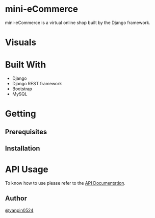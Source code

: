 # mini-eCommerce
mini-eCommerce is a virtual online shop built by the Django framework.

# Visuals

# Built With
- Django
- Django REST framework
- Bootstrap
- MySQL

# Getting
## Prerequisites

## Installation

# API Usage
To know how to use please refer to the [API Documentation]().

## Author
[@yanpin0524](https://github.com/yanpin0524)